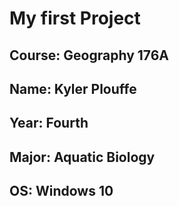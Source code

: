# My first Project
## **Course**: Geography 176A
## **Name**: Kyler Plouffe
## **Year**: Fourth
## **Major**: Aquatic Biology
## **OS**: Windows 10